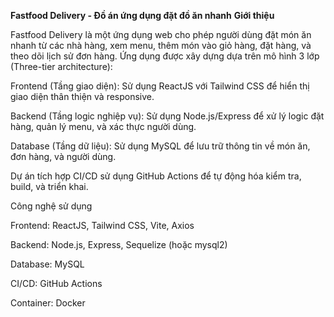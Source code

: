 **Fastfood Delivery - Đồ án ứng dụng đặt đồ ăn nhanh**
**Giới thiệu**

Fastfood Delivery là một ứng dụng web cho phép người dùng đặt món ăn nhanh từ các nhà hàng, xem menu, thêm món vào giỏ hàng, đặt hàng, và theo dõi lịch sử đơn hàng. Ứng dụng được xây dựng dựa trên mô hình 3 lớp (Three-tier architecture):

Frontend (Tầng giao diện): Sử dụng ReactJS với Tailwind CSS để hiển thị giao diện thân thiện và responsive.

Backend (Tầng logic nghiệp vụ): Sử dụng Node.js/Express để xử lý logic đặt hàng, quản lý menu, và xác thực người dùng.

Database (Tầng dữ liệu): Sử dụng MySQL để lưu trữ thông tin về món ăn, đơn hàng, và người dùng.

Dự án tích hợp CI/CD sử dụng GitHub Actions để tự động hóa kiểm tra, build, và triển khai.

Công nghệ sử dụng

Frontend: ReactJS, Tailwind CSS, Vite, Axios

Backend: Node.js, Express, Sequelize (hoặc mysql2)

Database: MySQL

CI/CD: GitHub Actions

Container: Docker
